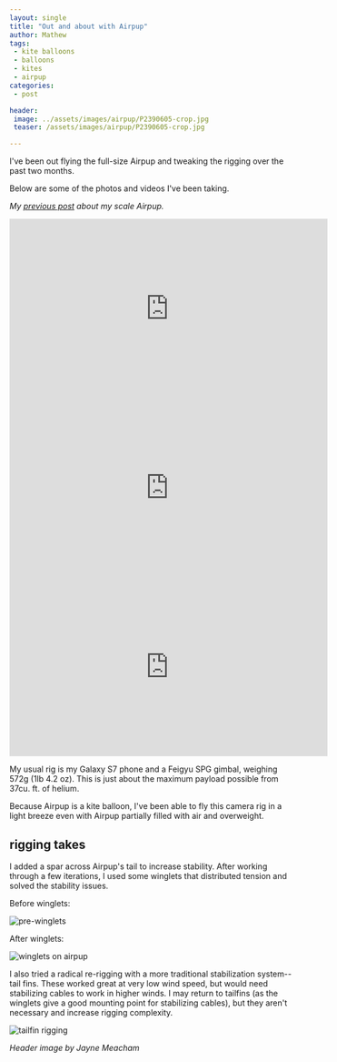 ```yaml
---
layout: single
title: "Out and about with Airpup"
author: Mathew
tags:
 - kite balloons
 - balloons
 - kites
 - airpup
categories:
 - post

header:
 image: ../assets/images/airpup/P2390605-crop.jpg
 teaser: /assets/images/airpup/P2390605-crop.jpg

---
```


I've been out flying the full-size Airpup and tweaking the rigging over the past two months.
 
Below are some of the photos and videos I've been taking. 

*My [previous post](post/introducing-airpup/) about my scale Airpup.* 


<iframe width="560" height="315" src="https://www.youtube-nocookie.com/embed/2imR-zk1Fjo" frameborder="0" allow="autoplay; encrypted-media" allowfullscreen></iframe>

<iframe width="560" height="315" src="https://www.youtube-nocookie.com/embed/S_mjer_s5lI" frameborder="0" allow="autoplay; encrypted-media" allowfullscreen></iframe>

<iframe width="560" height="315" src="https://www.youtube-nocookie.com/embed/60Dm4vOmh0M" frameborder="0" allow="autoplay; encrypted-media" allowfullscreen></iframe>

My usual rig is my Galaxy S7 phone and a Feigyu SPG gimbal, weighing 572g (1lb 4.2 oz). This is just about the maximum payload possible from 37cu. ft. of helium. 

Because Airpup is a kite balloon, I've been able to fly this camera rig in a light breeze even with Airpup partially filled with air and overweight. 

## rigging takes

I added a spar across Airpup's tail to increase stability. After working through a few iterations, I used some winglets that distributed tension and solved the stability issues.

Before winglets:

![pre-winglets](assets/images/airpup/P2390175.jpg)

After winglets:

![winglets on airpup](assets/images/airpup/swan-island-raw.png)

I also tried a radical re-rigging with a more traditional stabilization system-- tail fins.  These worked great at very low wind speed, but would need stabilizing cables to work in higher winds. I may return to tailfins (as the winglets give a good mounting point for stabilizing cables), but they aren't necessary and increase rigging complexity. 

![tailfin rigging](assets/images/airpup/P2390368-sm.jpg)

*Header image by Jayne Meacham*

